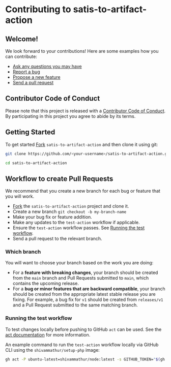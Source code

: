 # Contributing to satis-to-artifact-action

## Welcome!

We look forward to your contributions! Here are some examples how you can contribute:

* [Ask any questions you may have](https://github.com/mattgrul/satis-to-artifact-action/discussions/new/choose)
* [Report a bug](https://github.com/mattgrul/satis-to-artifact-action/issues/new?labels=bug&projects=&template=BUG_REPORT.yml&title=%5BBug%5D%3A+)
* [Propose a new feature](https://github.com/mattgrul/satis-to-artifact-action/issues/new?labels=enhancement&projects=&template=FEATURE_REQUEST.yml&title=%5BFeature%5D%3A+)
* [Send a pull request](https://github.com/mattgrul/satis-to-artifact-action/pulls)

## Contributor Code of Conduct

Please note that this project is released with a [Contributor Code of Conduct](CODE_OF_CONDUCT.md). By participating in
this project you agree to abide by its terms.

## Getting Started

To get started [Fork](https://github.com/mattgrul/satis-to-artifact-action/fork) `satis-to-artifact-action` and then clone it using git:

```bash
git clone https://github.com/<your-username>/satis-to-artifact-action.git

cd satis-to-artifact-action
```

## Workflow to create Pull Requests

We recommend that you create a new branch for each bug or feature that you will work.

* [Fork](https://github.com/mattgrul/satis-to-artifact-action/fork) the `satis-to-artifact-action` project and clone it.
* Create a new branch `git checkout -b my-branch-name`
* Make your bug fix or feature addition.
* Make any updates to the `test-action` workflow if applicable.
* Ensure the `test-action` workflow passes. See [Running the test workflow](#running-the-test-suite).
* Send a pull request to the relevant branch.

### Which branch

You will want to choose your branch based on the work you are doing:

* For a **feature with breaking changes**, your branch should be created from the `main` branch and Pull Requests submitted to `main`, which contains the upcoming release.
* For a **bug or minor features that are backward compatible**, your branch should be created from the appropriate latest stable release you are fixing. For example, a
  bug fix for `v1` should be created from `releases/v1` and a Pull Request submitted to the same matching branch.

### Running the test workflow

To test changes locally before pushing to GitHub `act` can be used. See the [act documentation](https://github.com/nektos/act) for more information.

An example command to run the `test-action` workflow locally via GitHub CLI using the `shivammathur/setup-php` image:

```bash
gh act -P ubuntu-latest=shivammathur/node:latest -s GITHUB_TOKEN="$(gh auth token)" --artifact-server-path /tmp/artifacts
```